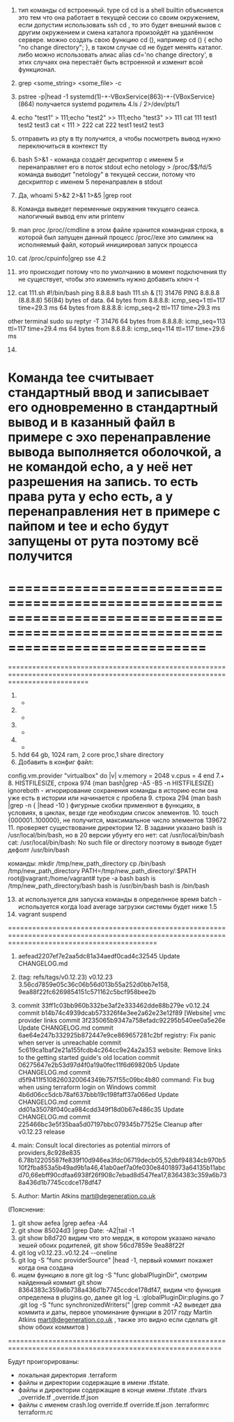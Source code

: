 1. тип команды cd встроенный.
type cd
cd is a shell builtin
объясняется это тем что она работает в текущей сессии со своим окружением, если допустим использовать ssh cd , то это будет внешний вызов с другим окружением и смена каталога произойдёт на удалённом сервере.
можно создать свою функцию cd (), например cd () { echo "no change directory"; }, в таком случае cd не будет менять каталог.
либо можно использовать алиас alias cd='no change directory', в этих случаях она перестаёт быть встроенной и изменит всой функционал.

2. grep <some_string> <some_file> -с
3. pstree -p|head -1
systemd(1)-+-VBoxService(863)-+-{VBoxService}(864)
получается systemd родитель
4.ls / 2>/dev/pts/1
5. echo "test1" > 111;echo "test2" >> 111;echo "test3" >> 111
cat 111
test1
test2
test3
cat < 111 > 222
cat 222
test1
test2
test3
6. отправить из pty в tty получится, а чтобы посмотреть вывод нужно переключиться в контекст tty
7. bash 5>&1 - команда создаёт дескриптор с именем 5 и перенаправляет его в поток stdout
echo netology > /proc/$$/fd/5 команда выводит "netology" в текущей сессии, потому что  дескриптор с именем 5 перенаправлен в stdout
8. Да, whoami 5>&2 2>&1 1>&5 |grep root
9. Команда выведет переменные окружения текущего сеанса. налогичный вывод env или printenv
10. man proc
 /proc/<PID>/cmdline в этом файле хранится командная строка, в которой был запущен данный процесс
/proc/<PID>/exe это симлинк на исполняемый файл, который инициировал запуск процесса
11. cat /proc/cpuinfo|grep sse   4.2
12. это происходит потому что по умолчанию в момент подключения tty не существует, чтобы это изменить нужно добавить ключ -t 
13. cat 111.sh
#!/bin/bash
ping 8.8.8.8
bash 111.sh &
[1] 31476
PING 8.8.8.8 (8.8.8.8) 56(84) bytes of data.
64 bytes from 8.8.8.8: icmp_seq=1 ttl=117 time=29.3 ms
64 bytes from 8.8.8.8: icmp_seq=2 ttl=117 time=29.3 ms


other terminal
sudo su
reptyr -T 31476
64 bytes from 8.8.8.8: icmp_seq=113 ttl=117 time=29.4 ms
64 bytes from 8.8.8.8: icmp_seq=114 ttl=117 time=29.6 ms

14.
Команда tee считывает стандартный ввод и записывает его одновременно в стандартный вывод и в казанный файл
в примере с эхо перенаправление вывода выполняется оболочкой, а не командой echo, а у неё нет разрешения на запись. то есть права рута у echo есть, а у перенаправления нет
в примере с пайпом  и tee и echo будут запущены от рута поэтому всё получится
================================================================================================================================
================================================================================================================================
================================================================================================================================
================================================================================================================================




1. +
2. +
3. +
4. +
5. hdd 64 gb, 1024 ram, 2 core proc,1 share directory
6. Добавить в конфиг файл:

config.vm.provider "virtualbox" do |v|
  v.memory = 2048
  v.cpus = 4
end
7.+
8. HISTFILESIZE, строка 974 (man bash|grep -A5 -B5 -n HISTFILESIZE)
ignoreboth - игнорирование сохранения команды в историю если она уже есть в истории или начинается с пробела
9. строка 294 (man bash |grep -n { |head -10 )
фигурные скобки применяют в функциях, в условиях, в циклах, везде где необходим список элементов.
10. touch {000001..100000}, не получится, максимальное число элементов 139672
11. проверяет существование директории
12.
В задании указано  bash is /usr/local/bin/bash, но в 20 версии убунту его нет:
cat /usr/local/bin/bash
cat: /usr/local/bin/bash: No such file or directory
поэтому в выводе будет дефолт /usr/bin/bash

команды:
mkdir /tmp/new_path_directory
cp  /bin/bash /tmp/new_path_directory
PATH=/tmp/new_path_directory/:$PATH
root@vagrant:/home/vagrant# type -a bash
bash is /tmp/new_path_directory/bash
bash is /usr/bin/bash
bash is /bin/bash

13. at используется для запуска команды в определнное время
batch - используется когда load average загрузки системы будет ниже 1.5
14. vagrant suspend



=================================================================================================================================================








1. aefead2207ef7e2aa5dc81a34aedf0cad4c32545  Update CHANGELOG.md
2. (tag: refs/tags/v0.12.23) v0.12.23
3.56cd7859e05c36c06b56d013b55a252d0bb7e158, 9ea88f22fc6269854151c571162c5bcf958bee2b
4. commit 33ff1c03bb960b332be3af2e333462dde88b279e
    v0.12.24
commit b14b74c4939dcab573326f4e3ee2a62e23e12f89
    [Website] vmc provider links
commit 3f235065b9347a758efadc92295b540ee0a5e26e
    Update CHANGELOG.md
commit 6ae64e247b332925b872447e9ce869657281c2bf
    registry: Fix panic when server is unreachable
commit 5c619ca1baf2e21a155fcdb4c264cc9e24a2a353
    website: Remove links to the getting started guide's old location
commit 06275647e2b53d97d4f0a19a0fec11f6d69820b5
    Update CHANGELOG.md
commit d5f9411f5108260320064349b757f55c09bc4b80
    command: Fix bug when using terraform login on Windows
commit 4b6d06cc5dcb78af637bbb19c198faff37a066ed
    Update CHANGELOG.md
commit dd01a35078f040ca984cdd349f18d0b67e486c35
    Update CHANGELOG.md
commit 225466bc3e5f35baa5d07197bbc079345b77525e
    Cleanup after v0.12.23 release
5. main: Consult local directories as potential mirrors of providers,8c928e835
6.78b12205587fe839f10d946ea3fdc06719decb05,52dbf94834cb970b510f2fba853a5b49ad9b1a46,41ab0aef7a0fe030e84018973a64135b11abcd70,66ebff90cdfaa6938f26f908c7ebad8d547fea17,8364383c359a6b738a436d1b7745ccdce178df47

7. Author: Martin Atkins <mart@degeneration.co.uk> 


(Пояснение:
1. git show aefea |grep aefea -A4
2. git show 85024d3 |grep Date: -A2|tail -1
3. git show b8d720 видим что это мердж, в котором указано начало хешей обоих родителей, git show 56cd7859e 9ea88f22f
4. git log v0.12.23..v0.12.24 --oneline
5. git log -S "func providerSource"  |head -1, первый коммит покажет когда она создана
6. ищем функцию в логе git log -S "func globalPluginDir", смотрим найденный коммит git show 8364383c359a6b738a436d1b7745ccdce178df47, видим что функция определена в plugins.go, далее git log -L :globalPluginDir:plugins.go
7 .git log -S "func synchronizedWriters(" |grep commit -A2 выведет два коммита и даты, первое упоминание функции в 2017 году Martin Atkins <mart@degeneration.co.uk> , также это видно если сделать git show обоих коммитов
)



===========================================================================================================







Будут проигорированы:
-  локальная директория .terraform
- файлы и директории содержащие в имени .tfstate.
- файлы и директории содержащие в конце имени .tfstate .tfvars _override.tf _override.tf.json
- файлы с именем crash.log override.tf override.tf.json .terraformrc terraform.rc
